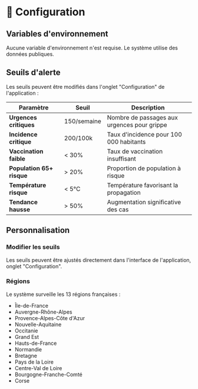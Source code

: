 # 🔧 Configuration

## Variables d'environnement

Aucune variable d'environnement n'est requise. Le système utilise des données publiques.

## Seuils d'alerte

Les seuils peuvent être modifiés dans l'onglet "Configuration" de l'application :

| Paramètre | Seuil | Description |
|-----------|-------|-------------|
| **Urgences critiques** | 150/semaine | Nombre de passages aux urgences pour grippe |
| **Incidence critique** | 200/100k | Taux d'incidence pour 100 000 habitants |
| **Vaccination faible** | < 30% | Taux de vaccination insuffisant |
| **Population 65+ risque** | > 20% | Proportion de population à risque |
| **Température risque** | < 5°C | Température favorisant la propagation |
| **Tendance hausse** | > 50% | Augmentation significative des cas |

## Personnalisation

### Modifier les seuils

Les seuils peuvent être ajustés directement dans l'interface de l'application, onglet "Configuration".

### Régions

Le système surveille les 13 régions françaises :
- Île-de-France
- Auvergne-Rhône-Alpes
- Provence-Alpes-Côte d'Azur
- Nouvelle-Aquitaine
- Occitanie
- Grand Est
- Hauts-de-France
- Normandie
- Bretagne
- Pays de la Loire
- Centre-Val de Loire
- Bourgogne-Franche-Comté
- Corse
